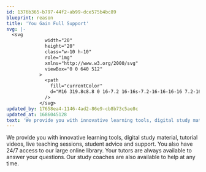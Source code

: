 ```yaml
---
id: 1376b365-b797-44f2-ab99-dce575b4bc89
blueprint: reason
title: 'You Gain Full Support'
svg: |-
  <svg
              width="20"
              height="20"
              class="w-10 h-10"
              role="img"
              xmlns="http://www.w3.org/2000/svg"
              viewBox="0 0 640 512"
            >
              <path
                fill="currentColor"
                d="M16 319.8c8.8 0 16-7.2 16-16s-7.2-16-16-16-16 7.2-16 16c0 8.9 7.2 16 16 16zM632 128l-113.5.2-51.2-49.9c-9.1-9.1-21.1-14.1-33.9-14.1h-101c-10.4 0-20.1 3.9-28.3 10-8.4-6.5-18.7-10.3-29.3-10.3h-69.5c-12.7 0-24.9 5.1-33.9 14.1l-50 50H8c-4.4 0-8 3.6-8 8v16c0 4.4 3.6 8 8 8h56v191.9H8c-4.4 0-8 3.6-8 8v16c0 4.4 3.6 8 8 8h56c17.6 0 31.8-14.2 31.9-31.7h33.2l81.5 78c29.8 24.1 71.8 23.4 101-.2l7.2 6.2c9.6 7.8 21.3 11.9 33.5 11.9 16 0 31.1-7 41.4-19.6l21.9-26.9c16.4 8.9 42.9 9 60-12l9.5-11.7c6.2-7.6 9.6-16.6 10.5-25.7h48.6c.1 17.5 14.4 31.7 31.9 31.7h56c4.4 0 8-3.6 8-8v-16c0-4.4-3.6-8-8-8h-56V160.2l56-.2c4.4 0 8-3.6 8-8v-16c-.1-4.5-3.7-8-8.1-8zM460.2 357.6l-9.5 11.7c-5.4 6.6-15.4 8.1-22.5 2.3l-17.8-14.4-41.5 51c-7.5 9.3-21 10.2-29.4 3.4l-30.6-26.1-10.4 12.8c-16.7 20.5-47 23.7-66.6 7.9L142 320.1H96V159.9h38.6l59.3-59.3c3-3 7.1-4.7 11.3-4.7h69.5c.9 2.2.3.7 1.1 2.9l-59 54.2c-28.2 25.9-29.6 69.2-4.2 96.9 14.3 15.6 58.6 39.3 96.9 4.2l22.8-20.9 125.6 101.9c6.8 5.6 7.8 15.7 2.3 22.5zm83.8-37.5h-57.2c-2.5-3.5-5.3-6.9-8.8-9.8l-121.9-99 28.4-26.1c6.5-6 7-16.1 1-22.6s-16.1-6.9-22.6-1l-75.1 68.8c-14.4 13.1-38.6 12-51.7-2.2-13.6-14.8-12.7-38 2.2-51.7l83.1-76.2c3-2.7 6.8-4.2 10.8-4.2h101c4.3 0 8.3 1.7 11.4 4.8l60.7 59.1H544v160.1zm80-32.2c-8.8 0-16 7.2-16 16s7.2 16 16 16 16-7.2 16-16c0-8.9-7.2-16-16-16z"
              />
            </svg>
updated_by: 17658ea4-1146-4ad2-86e9-cb8b73c5ae8c
updated_at: 1686045128
text: 'We provide you with innovative learning tools, digital study material, tutorial videos, live teaching sessions, student advice and support. You also have 24/7 access to our large online library. Your tutors are always available to answer your questions. Our study coaches are also available to help at any time.'
---
```

We provide you with innovative learning tools, digital study
material, tutorial videos, live teaching sessions, student advice
and support. You also have 24/7 access to our large online
library. Your tutors are always available to answer your
questions. Our study coaches are also available to help at any
time.
